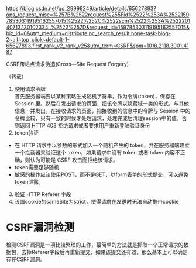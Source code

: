 https://blog.csdn.net/qq_29999249/article/details/65627893?ops_request_misc=%257B%2522request%255Fid%2522%253A%2522159785303119195162557015%2522%252C%2522scm%2522%253A%252220140713.130102334..%2522%257D&request_id=159785303119195162557015&biz_id=0&utm_medium=distribute.pc_search_result.none-task-blog-2~all~top_click~default-1-65627893.first_rank_v2_rank_v25&utm_term=CSRF&spm=1018.2118.3001.4187

CSRF跨站点请求伪造(Cross—Site Request Forgery)

（转载）
1. 使用请求令牌  
首先服务器端要以某种策略生成随机字符串，作为令牌(token)，保存在 Session 里。然后在发出请求的页面，把该令牌以隐藏域一类的形式，与其他信息一并发出。在接收请求的页面，把接收到的信息中的令牌与 Session 中的令牌比较，只有一致的时候才处理请求，处理完成后清理session中的值，否则返回 HTTP 403 拒绝请求或者要求用户重新登陆验证身份
2. token验证  
* 在 HTTP 请求中以参数的形式加入一个随机产生的 token，并在服务器端建立一个拦截器来验证这个 token，如果请求中没有 
token 或者 token 内容不正确，则认为可能是 CSRF 攻击而拒绝该请求。  
* token需要足够随机  
* 敏感的操作应该使用POST，而不是GET，以form表单的形式提交，可以避免token泄露。
3. 验证 HTTP Referer 字段
4. 设置cookie的sameSite为strict，使得请求在发送时无法自动携带cookie

# CSRF漏洞检测
检测CSRF漏洞是一项比较繁琐的工作，最简单的方法就是抓取一个正常请求的数据包，去掉Referer字段后再重新提交，如果该提交还有效，那么基本上可以确定存在CSRF漏洞。